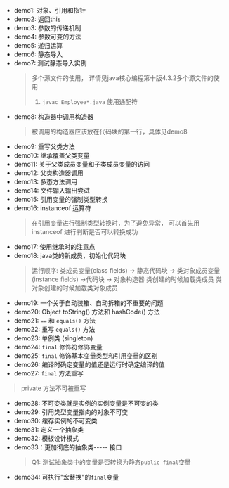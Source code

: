
* demo1: 对象、引用和指针
* demo2: 返回this
* demo3: 参数的传递机制
* demo4: 参数可变的方法
* demo5: 递归运算
* demo6: 静态导入
* demo7: 测试静态导入实例
    > 多个源文件的使用， 详情见java核心编程第十版4.3.2多个源文件的使用
    > 1. `javac Employee*.java` 使用通配符
* demo8: 构造器中调用构造器
    > 被调用的构造器应该放在代码块的第一行，具体见demo8
* demo9: 重写父类方法
* demo10: 继承覆盖父类变量
* demo11: 关于父类成员变量和子类成员变量的访问
* demo12: 父类构造器调用
* demo13: 多态方法调用
* demo14: 文件输入输出尝试
* demo15: 引用变量的强制类型转换
* demo16: instanceof 运算符
    > 在引用变量进行强制类型转换时，为了避免异常， 可以首先用 instanceof 进行判断是否可以转换成功
* demo17: 使用继承时的注意点
* demo18: java类的新成员，初始化代码块
    > 运行顺序: 类成员变量(class fields) -> 静态代码块 -> 类对象成员变量(instance fields) ->代码块 -> 对象构造器
    > 类创建的时候加载类成员  类对象创建的时候加载类对象成员
* demo19: 一个关于自动装箱、自动拆箱的不重要的问题  
* demo20: Object toString() 方法和 hashCode() 方法
* demo21: `==` 和 `equals()` 方法
* demo22: 重写 `equals()` 方法
* demo23: 单例类 (singleton)
* demo24: `final` 修饰符修饰变量
* demo25: `final` 修饰基本变量类型和引用变量的区别
* demo26: 编译时确定变量的值还是运行时确定编译的值
* demo27: `final` 方法重写
> private 方法不可被重写
* demo28: 不可变类就是实例的实例变量是不可变的类
* demo29: 引用类型变量指向的对象不可变
* demo30: 缓存实例的不可变类
* demo31: 定义一个抽象类
* demo32: 模板设计模式
* demo33：更加彻底的抽象类----- 接口
    > Q1: 测试抽象类中的变量是否转换为静态`public final`变量
* demo34: 可执行"宏替换"的`final`变量